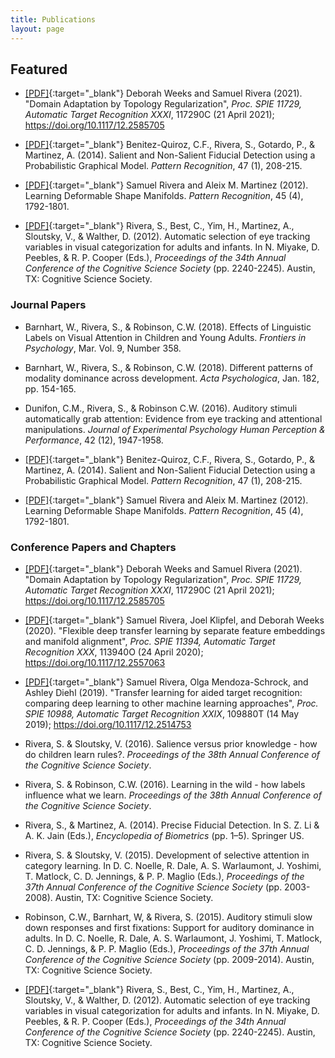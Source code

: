 ```yaml
---
title: Publications
layout: page
---
```


## Featured 

- [[PDF]](https://arxiv.org/abs/2101.12102){:target="_blank"} Deborah Weeks and Samuel Rivera (2021). "Domain Adaptation by Topology Regularization", _Proc. SPIE 11729, Automatic Target Recognition XXXI_, 117290C (21 April 2021); https://doi.org/10.1117/12.2585705

- [[PDF]](https://www.ncbi.nlm.nih.gov/pmc/articles/PMC3810992/){:target="_blank"} Benitez-Quiroz, C.F., Rivera, S., Gotardo, P., & Martinez, A. (2014). Salient and Non-Salient Fiducial Detection using a Probabilistic Graphical Model. _Pattern Recognition_, 47 (1), 208-215.


- [[PDF]](https://www.ncbi.nlm.nih.gov/pmc/articles/PMC3269915/){:target="_blank"}  Samuel Rivera and Aleix M. Martinez (2012). Learning Deformable Shape Manifolds. _Pattern Recognition_, 45 (4), 1792-1801.


- [[PDF]](https://arxiv.org/abs/2010.15047){:target="_blank"} Rivera, S., Best, C., Yim, H., Martinez, A., Sloutsky, V., & Walther, D. (2012). Automatic selection of eye tracking variables in visual categorization for adults and infants. In N. Miyake, D. Peebles, & R. P. Cooper (Eds.), _Proceedings of the 34th Annual Conference of the Cognitive Science Society_ (pp. 2240-2245). Austin, TX: Cognitive Science Society.



### Journal Papers
- Barnhart, W., Rivera, S., & Robinson, C.W. (2018). Effects of Linguistic Labels on Visual Attention in Children and Young Adults. _Frontiers in Psychology_, Mar. Vol. 9, Number 358.

- Barnhart, W., Rivera, S., & Robinson, C.W. (2018). Different patterns of modality dominance across development. _Acta Psychologica_, Jan. 182, pp. 154-165.

- Dunifon, C.M., Rivera, S., & Robinson C.W. (2016). Auditory stimuli automatically grab attention: Evidence from eye tracking and attentional manipulations. _Journal of Experimental Psychology Human Perception & Performance_, 42 (12), 1947-1958.

- [[PDF]](https://www.ncbi.nlm.nih.gov/pmc/articles/PMC3810992/){:target="_blank"} Benitez-Quiroz, C.F., Rivera, S., Gotardo, P., & Martinez, A. (2014). Salient and Non-Salient Fiducial Detection using a Probabilistic Graphical Model. _Pattern Recognition_, 47 (1), 208-215.

- [[PDF]](https://www.ncbi.nlm.nih.gov/pmc/articles/PMC3269915/){:target="_blank"} Samuel Rivera and Aleix M. Martinez (2012).  Learning Deformable Shape Manifolds. _Pattern Recognition_, 45 (4), 1792-1801.

### Conference Papers and Chapters

- [[PDF]](https://arxiv.org/abs/2101.12102){:target="_blank"} Deborah Weeks and Samuel Rivera (2021). "Domain Adaptation by Topology Regularization", _Proc. SPIE 11729, Automatic Target Recognition XXXI_, 117290C (21 April 2021); https://doi.org/10.1117/12.2585705

- [[PDF]](https://arxiv.org/abs/2012.12302){:target="_blank"} Samuel Rivera, Joel Klipfel, and Deborah Weeks (2020). "Flexible deep transfer learning by separate feature embeddings and manifold alignment", _Proc. SPIE 11394, Automatic Target Recognition XXX_, 113940O (24 April 2020); https://doi.org/10.1117/12.2557063

- [[PDF]](https://arxiv.org/abs/2011.12762){:target="_blank"} Samuel Rivera, Olga Mendoza-Schrock, and Ashley Diehl (2019). "Transfer learning for aided target recognition: comparing deep learning to other machine learning approaches", _Proc. SPIE 10988, Automatic Target Recognition XXIX_, 109880T (14 May 2019); https://doi.org/10.1117/12.2514753


- Rivera, S. & Sloutsky, V. (2016).  Salience versus prior knowledge - how do children learn rules?. _Proceedings of the 38th Annual Conference of the Cognitive Science Society_.

- Rivera, S. & Robinson, C.W. (2016).  Learning in the wild - how labels influence what we learn. _Proceedings of the 38th Annual Conference of the Cognitive Science Society_.

- Rivera, S., & Martinez, A. (2014). Precise Fiducial Detection. In S. Z. Li & A. K. Jain (Eds.), _Encyclopedia of Biometrics_ (pp. 1–5). Springer US.

- Rivera, S. & Sloutsky, V. (2015).  Development of selective attention in category learning. In D. C. Noelle, R. Dale, A. S. Warlaumont, J. Yoshimi, T. Matlock, C. D. Jennings, & P. P. Maglio (Eds.), _Proceedings of the 37th Annual Conference of the Cognitive Science Society_ (pp. 2003-2008). Austin, TX: Cognitive Science Society.

- Robinson, C.W., Barnhart, W, & Rivera, S. (2015). Auditory stimuli slow down responses and first fixations: Support for auditory dominance in adults. In D. C. Noelle, R. Dale, A. S. Warlaumont, J. Yoshimi, T. Matlock, C. D. Jennings, & P. P. Maglio (Eds.), _Proceedings of the 37th Annual Conference of the Cognitive Science Society_ (pp. 2009-2014). Austin, TX: Cognitive Science Society.

- [[PDF]](https://arxiv.org/abs/2010.15047){:target="_blank"} Rivera, S., Best, C., Yim, H., Martinez, A., Sloutsky, V., & Walther, D. (2012). Automatic selection of eye tracking variables in visual categorization for adults and infants. In N. Miyake, D. Peebles, & R. P. Cooper (Eds.), _Proceedings of the 34th Annual Conference of the Cognitive Science Society_ (pp. 2240-2245). Austin, TX: Cognitive Science Society.


<!-- 
# This is heading 1
## This is heading 2
### This is heading 3
#### This is heading 4
##### This is heading 5
###### This is heading 6

[This is a link](#)

> This is a blockquote

`This is code`

### Bullet List
* Item 1
* Item 2
* Item 3
* Item 4

### Number List
1. Item 1
2. Item 2
3. Item 3
4. Item 4 -->